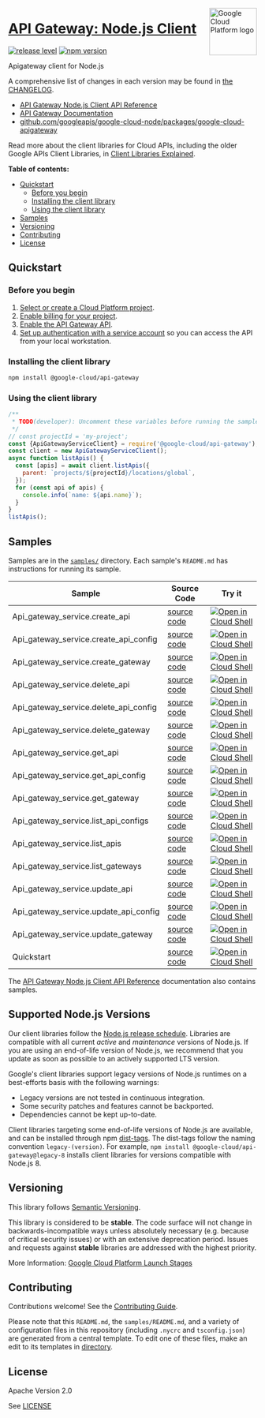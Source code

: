 [//]: # "This README.md file is auto-generated, all changes to this file will be lost."
[//]: # "To regenerate it, use `python -m synthtool`."
<img src="https://avatars2.githubusercontent.com/u/2810941?v=3&s=96" alt="Google Cloud Platform logo" title="Google Cloud Platform" align="right" height="96" width="96"/>

# [API Gateway: Node.js Client](https://github.com/googleapis/google-cloud-node/tree/main/packages/google-cloud-apigateway)

[![release level](https://img.shields.io/badge/release%20level-stable-brightgreen.svg?style=flat)](https://cloud.google.com/terms/launch-stages)
[![npm version](https://img.shields.io/npm/v/@google-cloud/api-gateway.svg)](https://www.npmjs.org/package/@google-cloud/api-gateway)




Apigateway client for Node.js


A comprehensive list of changes in each version may be found in
[the CHANGELOG](https://github.com/googleapis/google-cloud-node/tree/main/packages/google-cloud-apigateway/CHANGELOG.md).

* [API Gateway Node.js Client API Reference][client-docs]
* [API Gateway Documentation][product-docs]
* [github.com/googleapis/google-cloud-node/packages/google-cloud-apigateway](https://github.com/googleapis/google-cloud-node/tree/main/packages/google-cloud-apigateway)

Read more about the client libraries for Cloud APIs, including the older
Google APIs Client Libraries, in [Client Libraries Explained][explained].

[explained]: https://cloud.google.com/apis/docs/client-libraries-explained

**Table of contents:**


* [Quickstart](#quickstart)
  * [Before you begin](#before-you-begin)
  * [Installing the client library](#installing-the-client-library)
  * [Using the client library](#using-the-client-library)
* [Samples](#samples)
* [Versioning](#versioning)
* [Contributing](#contributing)
* [License](#license)

## Quickstart

### Before you begin

1.  [Select or create a Cloud Platform project][projects].
1.  [Enable billing for your project][billing].
1.  [Enable the API Gateway API][enable_api].
1.  [Set up authentication with a service account][auth] so you can access the
    API from your local workstation.

### Installing the client library

```bash
npm install @google-cloud/api-gateway
```


### Using the client library

```javascript
/**
 * TODO(developer): Uncomment these variables before running the sample.
 */
// const projectId = 'my-project';
const {ApiGatewayServiceClient} = require('@google-cloud/api-gateway');
const client = new ApiGatewayServiceClient();
async function listApis() {
  const [apis] = await client.listApis({
    parent: `projects/${projectId}/locations/global`,
  });
  for (const api of apis) {
    console.info(`name: ${api.name}`);
  }
}
listApis();

```



## Samples

Samples are in the [`samples/`](https://github.com/googleapis/google-cloud-node/tree/main/packages/google-cloud-apigateway/samples) directory. Each sample's `README.md` has instructions for running its sample.

| Sample                      | Source Code                       | Try it |
| --------------------------- | --------------------------------- | ------ |
| Api_gateway_service.create_api | [source code](https://github.com/googleapis/google-cloud-node/blob/main/packages/google-cloud-apigateway/samples/generated/v1/api_gateway_service.create_api.js) | [![Open in Cloud Shell][shell_img]](https://console.cloud.google.com/cloudshell/open?git_repo=https://github.com/googleapis/google-cloud-node&page=editor&open_in_editor=packages/google-cloud-apigateway/samples/generated/v1/api_gateway_service.create_api.js,packages/google-cloud-apigateway/samples/README.md) |
| Api_gateway_service.create_api_config | [source code](https://github.com/googleapis/google-cloud-node/blob/main/packages/google-cloud-apigateway/samples/generated/v1/api_gateway_service.create_api_config.js) | [![Open in Cloud Shell][shell_img]](https://console.cloud.google.com/cloudshell/open?git_repo=https://github.com/googleapis/google-cloud-node&page=editor&open_in_editor=packages/google-cloud-apigateway/samples/generated/v1/api_gateway_service.create_api_config.js,packages/google-cloud-apigateway/samples/README.md) |
| Api_gateway_service.create_gateway | [source code](https://github.com/googleapis/google-cloud-node/blob/main/packages/google-cloud-apigateway/samples/generated/v1/api_gateway_service.create_gateway.js) | [![Open in Cloud Shell][shell_img]](https://console.cloud.google.com/cloudshell/open?git_repo=https://github.com/googleapis/google-cloud-node&page=editor&open_in_editor=packages/google-cloud-apigateway/samples/generated/v1/api_gateway_service.create_gateway.js,packages/google-cloud-apigateway/samples/README.md) |
| Api_gateway_service.delete_api | [source code](https://github.com/googleapis/google-cloud-node/blob/main/packages/google-cloud-apigateway/samples/generated/v1/api_gateway_service.delete_api.js) | [![Open in Cloud Shell][shell_img]](https://console.cloud.google.com/cloudshell/open?git_repo=https://github.com/googleapis/google-cloud-node&page=editor&open_in_editor=packages/google-cloud-apigateway/samples/generated/v1/api_gateway_service.delete_api.js,packages/google-cloud-apigateway/samples/README.md) |
| Api_gateway_service.delete_api_config | [source code](https://github.com/googleapis/google-cloud-node/blob/main/packages/google-cloud-apigateway/samples/generated/v1/api_gateway_service.delete_api_config.js) | [![Open in Cloud Shell][shell_img]](https://console.cloud.google.com/cloudshell/open?git_repo=https://github.com/googleapis/google-cloud-node&page=editor&open_in_editor=packages/google-cloud-apigateway/samples/generated/v1/api_gateway_service.delete_api_config.js,packages/google-cloud-apigateway/samples/README.md) |
| Api_gateway_service.delete_gateway | [source code](https://github.com/googleapis/google-cloud-node/blob/main/packages/google-cloud-apigateway/samples/generated/v1/api_gateway_service.delete_gateway.js) | [![Open in Cloud Shell][shell_img]](https://console.cloud.google.com/cloudshell/open?git_repo=https://github.com/googleapis/google-cloud-node&page=editor&open_in_editor=packages/google-cloud-apigateway/samples/generated/v1/api_gateway_service.delete_gateway.js,packages/google-cloud-apigateway/samples/README.md) |
| Api_gateway_service.get_api | [source code](https://github.com/googleapis/google-cloud-node/blob/main/packages/google-cloud-apigateway/samples/generated/v1/api_gateway_service.get_api.js) | [![Open in Cloud Shell][shell_img]](https://console.cloud.google.com/cloudshell/open?git_repo=https://github.com/googleapis/google-cloud-node&page=editor&open_in_editor=packages/google-cloud-apigateway/samples/generated/v1/api_gateway_service.get_api.js,packages/google-cloud-apigateway/samples/README.md) |
| Api_gateway_service.get_api_config | [source code](https://github.com/googleapis/google-cloud-node/blob/main/packages/google-cloud-apigateway/samples/generated/v1/api_gateway_service.get_api_config.js) | [![Open in Cloud Shell][shell_img]](https://console.cloud.google.com/cloudshell/open?git_repo=https://github.com/googleapis/google-cloud-node&page=editor&open_in_editor=packages/google-cloud-apigateway/samples/generated/v1/api_gateway_service.get_api_config.js,packages/google-cloud-apigateway/samples/README.md) |
| Api_gateway_service.get_gateway | [source code](https://github.com/googleapis/google-cloud-node/blob/main/packages/google-cloud-apigateway/samples/generated/v1/api_gateway_service.get_gateway.js) | [![Open in Cloud Shell][shell_img]](https://console.cloud.google.com/cloudshell/open?git_repo=https://github.com/googleapis/google-cloud-node&page=editor&open_in_editor=packages/google-cloud-apigateway/samples/generated/v1/api_gateway_service.get_gateway.js,packages/google-cloud-apigateway/samples/README.md) |
| Api_gateway_service.list_api_configs | [source code](https://github.com/googleapis/google-cloud-node/blob/main/packages/google-cloud-apigateway/samples/generated/v1/api_gateway_service.list_api_configs.js) | [![Open in Cloud Shell][shell_img]](https://console.cloud.google.com/cloudshell/open?git_repo=https://github.com/googleapis/google-cloud-node&page=editor&open_in_editor=packages/google-cloud-apigateway/samples/generated/v1/api_gateway_service.list_api_configs.js,packages/google-cloud-apigateway/samples/README.md) |
| Api_gateway_service.list_apis | [source code](https://github.com/googleapis/google-cloud-node/blob/main/packages/google-cloud-apigateway/samples/generated/v1/api_gateway_service.list_apis.js) | [![Open in Cloud Shell][shell_img]](https://console.cloud.google.com/cloudshell/open?git_repo=https://github.com/googleapis/google-cloud-node&page=editor&open_in_editor=packages/google-cloud-apigateway/samples/generated/v1/api_gateway_service.list_apis.js,packages/google-cloud-apigateway/samples/README.md) |
| Api_gateway_service.list_gateways | [source code](https://github.com/googleapis/google-cloud-node/blob/main/packages/google-cloud-apigateway/samples/generated/v1/api_gateway_service.list_gateways.js) | [![Open in Cloud Shell][shell_img]](https://console.cloud.google.com/cloudshell/open?git_repo=https://github.com/googleapis/google-cloud-node&page=editor&open_in_editor=packages/google-cloud-apigateway/samples/generated/v1/api_gateway_service.list_gateways.js,packages/google-cloud-apigateway/samples/README.md) |
| Api_gateway_service.update_api | [source code](https://github.com/googleapis/google-cloud-node/blob/main/packages/google-cloud-apigateway/samples/generated/v1/api_gateway_service.update_api.js) | [![Open in Cloud Shell][shell_img]](https://console.cloud.google.com/cloudshell/open?git_repo=https://github.com/googleapis/google-cloud-node&page=editor&open_in_editor=packages/google-cloud-apigateway/samples/generated/v1/api_gateway_service.update_api.js,packages/google-cloud-apigateway/samples/README.md) |
| Api_gateway_service.update_api_config | [source code](https://github.com/googleapis/google-cloud-node/blob/main/packages/google-cloud-apigateway/samples/generated/v1/api_gateway_service.update_api_config.js) | [![Open in Cloud Shell][shell_img]](https://console.cloud.google.com/cloudshell/open?git_repo=https://github.com/googleapis/google-cloud-node&page=editor&open_in_editor=packages/google-cloud-apigateway/samples/generated/v1/api_gateway_service.update_api_config.js,packages/google-cloud-apigateway/samples/README.md) |
| Api_gateway_service.update_gateway | [source code](https://github.com/googleapis/google-cloud-node/blob/main/packages/google-cloud-apigateway/samples/generated/v1/api_gateway_service.update_gateway.js) | [![Open in Cloud Shell][shell_img]](https://console.cloud.google.com/cloudshell/open?git_repo=https://github.com/googleapis/google-cloud-node&page=editor&open_in_editor=packages/google-cloud-apigateway/samples/generated/v1/api_gateway_service.update_gateway.js,packages/google-cloud-apigateway/samples/README.md) |
| Quickstart | [source code](https://github.com/googleapis/google-cloud-node/blob/main/packages/google-cloud-apigateway/samples/quickstart.js) | [![Open in Cloud Shell][shell_img]](https://console.cloud.google.com/cloudshell/open?git_repo=https://github.com/googleapis/google-cloud-node&page=editor&open_in_editor=packages/google-cloud-apigateway/samples/quickstart.js,packages/google-cloud-apigateway/samples/README.md) |



The [API Gateway Node.js Client API Reference][client-docs] documentation
also contains samples.

## Supported Node.js Versions

Our client libraries follow the [Node.js release schedule](https://nodejs.org/en/about/releases/).
Libraries are compatible with all current _active_ and _maintenance_ versions of
Node.js.
If you are using an end-of-life version of Node.js, we recommend that you update
as soon as possible to an actively supported LTS version.

Google's client libraries support legacy versions of Node.js runtimes on a
best-efforts basis with the following warnings:

* Legacy versions are not tested in continuous integration.
* Some security patches and features cannot be backported.
* Dependencies cannot be kept up-to-date.

Client libraries targeting some end-of-life versions of Node.js are available, and
can be installed through npm [dist-tags](https://docs.npmjs.com/cli/dist-tag).
The dist-tags follow the naming convention `legacy-(version)`.
For example, `npm install @google-cloud/api-gateway@legacy-8` installs client libraries
for versions compatible with Node.js 8.

## Versioning

This library follows [Semantic Versioning](http://semver.org/).



This library is considered to be **stable**. The code surface will not change in backwards-incompatible ways
unless absolutely necessary (e.g. because of critical security issues) or with
an extensive deprecation period. Issues and requests against **stable** libraries
are addressed with the highest priority.






More Information: [Google Cloud Platform Launch Stages][launch_stages]

[launch_stages]: https://cloud.google.com/terms/launch-stages

## Contributing

Contributions welcome! See the [Contributing Guide](https://github.com/googleapis/google-cloud-node/blob/main/CONTRIBUTING.md).

Please note that this `README.md`, the `samples/README.md`,
and a variety of configuration files in this repository (including `.nycrc` and `tsconfig.json`)
are generated from a central template. To edit one of these files, make an edit
to its templates in
[directory](https://github.com/googleapis/synthtool).

## License

Apache Version 2.0

See [LICENSE](https://github.com/googleapis/google-cloud-node/blob/main/LICENSE)

[client-docs]: https://cloud.google.com/nodejs/docs/reference/api-gateway/latest
[product-docs]: https://cloud.google.com/api-gateway/docs
[shell_img]: https://gstatic.com/cloudssh/images/open-btn.png
[projects]: https://console.cloud.google.com/project
[billing]: https://support.google.com/cloud/answer/6293499#enable-billing
[enable_api]: https://console.cloud.google.com/flows/enableapi?apiid=apigateway.googleapis.com
[auth]: https://cloud.google.com/docs/authentication/getting-started
